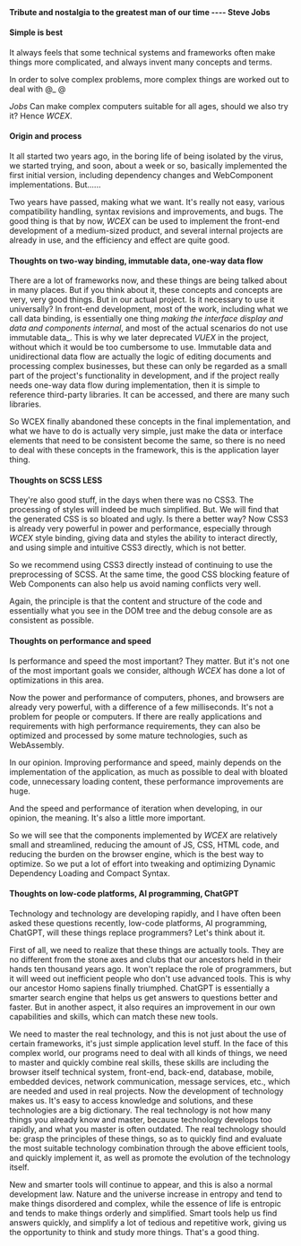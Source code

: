 <!--DESC: {"icon":"assistant"} -->
<p align=center><svg width=8em src="@/@wcex/doc/assets/jobs.svg" ></svg></p>

#### Tribute and nostalgia to the greatest man of our time ---- **Steve Jobs**

#### Simple is best

It always feels that some technical systems and frameworks often make things more complicated, and always invent many concepts and terms.

In order to solve complex problems, more complex things are worked out to deal with @\_ @

_Jobs_ Can make complex computers suitable for all ages, should we also try it? Hence _WCEX_.

#### Origin and process

It all started two years ago, in the boring life of being isolated by the virus, we started trying, and soon, about a week or so, basically implemented the first initial version, including dependency changes and WebComponent implementations. But......

Two years have passed, making what we want. It's really not easy, various compatibility handling, syntax revisions and improvements, and bugs. The good thing is that by now, _WCEX_ can be used to implement the front-end development of a medium-sized product, and several internal projects are already in use, and the efficiency and effect are quite good.

#### Thoughts on two-way binding, immutable data, one-way data flow

There are a lot of frameworks now, and these things are being talked about in many places. But if you think about it, these concepts and concepts are very, very good things. But in our actual project. Is it necessary to use it universally?
In front-end development, most of the work, including what we call data binding, is essentially one thing _making the interface display and data and components internal_, and most of the actual scenarios do not use immutable data_.
This is why we later deprecated _VUEX_ in the project, without which it would be too cumbersome to use. Immutable data and unidirectional data flow are actually the logic of editing documents and processing complex businesses, but these can only be regarded as a small part of the project's functionality in development, and if the project really needs one-way data flow during implementation, then it is simple to reference third-party libraries. It can be accessed, and there are many such libraries.

So WCEX finally abandoned these concepts in the final implementation, and what we have to do is actually very simple, just make the data or interface elements that need to be consistent become the same, so there is no need to deal with these concepts in the framework, this is the application layer thing.

#### Thoughts on SCSS LESS

They're also good stuff, in the days when there was no CSS3. The processing of styles will indeed be much simplified.
But. We will find that the generated CSS is so bloated and ugly. Is there a better way?
Now CSS3 is already very powerful in power and performance, especially through _WCEX_ style binding, giving data and styles the ability to interact directly, and using simple and intuitive CSS3 directly, which is not better.

So we recommend using CSS3 directly instead of continuing to use the preprocessing of SCSS. At the same time, the good CSS blocking feature of Web Components can also help us avoid naming conflicts very well.

Again, the principle is that the content and structure of the code and essentially what you see in the DOM tree and the debug console are as consistent as possible.

#### Thoughts on performance and speed

Is performance and speed the most important? They matter. But it's not one of the most important goals we consider, although _WCEX_ has done a lot of optimizations in this area.

Now the power and performance of computers, phones, and browsers are already very powerful, with a difference of a few milliseconds. It's not a problem for people or computers. If there are really applications and requirements with high performance requirements, they can also be optimized and processed by some mature technologies, such as WebAssembly.

In our opinion. Improving performance and speed, mainly depends on the implementation of the application, as much as possible to deal with bloated code, unnecessary loading content, these performance improvements are huge.

And the speed and performance of iteration when developing, in our opinion, the meaning. It's also a little more important.

So we will see that the components implemented by _WCEX_ are relatively small and streamlined, reducing the amount of JS, CSS, HTML code, and reducing the burden on the browser engine, which is the best way to optimize. So we put a lot of effort into tweaking and optimizing Dynamic Dependency Loading and Compact Syntax.

#### Thoughts on low-code platforms, AI programming, ChatGPT

Technology and technology are developing rapidly, and I have often been asked these questions recently, low-code platforms, AI programming, ChatGPT, will these things replace programmers? Let's think about it.

First of all, we need to realize that these things are actually tools. They are no different from the stone axes and clubs that our ancestors held in their hands ten thousand years ago. It won't replace the role of programmers, but it will weed out inefficient people who don't use advanced tools. This is why our ancestor Homo sapiens finally triumphed. ChatGPT is essentially a smarter search engine that helps us get answers to questions better and faster. But in another aspect, it also requires an improvement in our own capabilities and skills, which can match these new tools.

We need to master the real technology, and this is not just about the use of certain frameworks, it's just simple application level stuff. In the face of this complex world, our programs need to deal with all kinds of things, we need to master and quickly combine real skills, these skills are including the browser itself technical system, front-end, back-end, database, mobile, embedded devices, network communication, message services, etc., which are needed and used in real projects. Now the development of technology makes us. It's easy to access knowledge and solutions, and these technologies are a big dictionary. The real technology is not how many things you already know and master, because technology develops too rapidly, and what you master is often outdated. The real technology should be: grasp the principles of these things, so as to quickly find and evaluate the most suitable technology combination through the above efficient tools, and quickly implement it, as well as promote the evolution of the technology itself.

New and smarter tools will continue to appear, and this is also a normal development law. Nature and the universe increase in entropy and tend to make things disordered and complex, while the essence of life is entropic and tends to make things orderly and simplified. Smart tools help us find answers quickly, and simplify a lot of tedious and repetitive work, giving us the opportunity to think and study more things. That's a good thing.
